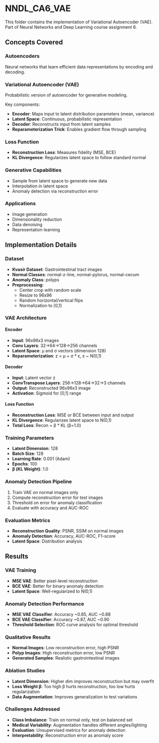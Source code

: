 # NNDL_CA6_VAE

This folder contains the implementation of Variational Autoencoder (VAE). Part of Neural Networks and Deep Learning course assignment 6.

## Concepts Covered

### Autoencoders

Neural networks that learn efficient data representations by encoding and decoding.

### Variational Autoencoder (VAE)

Probabilistic version of autoencoder for generative modeling.

Key components:

- **Encoder**: Maps input to latent distribution parameters (mean, variance)
- **Latent Space**: Continuous, probabilistic representation
- **Decoder**: Reconstructs input from latent samples
- **Reparameterization Trick**: Enables gradient flow through sampling

### Loss Function

- **Reconstruction Loss**: Measures fidelity (MSE, BCE)
- **KL Divergence**: Regularizes latent space to follow standard normal

### Generative Capabilities

- Sample from latent space to generate new data
- Interpolation in latent space
- Anomaly detection via reconstruction error

### Applications

- Image generation
- Dimensionality reduction
- Data denoising
- Representation learning

## Implementation Details

### Dataset

- **Kvasir Dataset**: Gastrointestinal tract images
- **Normal Classes**: normal-z-line, normal-pylorus, normal-cecum
- **Anomaly Class**: polyps
- **Preprocessing**:
  - Center crop with random scale
  - Resize to 96x96
  - Random horizontal/vertical flips
  - Normalization to [0,1]

### VAE Architecture

#### Encoder

- **Input**: 96x96x3 images
- **Conv Layers**: 32→64→128→256 channels
- **Latent Space**: μ and σ vectors (dimension 128)
- **Reparameterization**: z = μ + σ \* ε, ε ~ N(0,1)

#### Decoder

- **Input**: Latent vector z
- **ConvTranspose Layers**: 256→128→64→32→3 channels
- **Output**: Reconstructed 96x96x3 image
- **Activation**: Sigmoid for [0,1] range

#### Loss Function

- **Reconstruction Loss**: MSE or BCE between input and output
- **KL Divergence**: Regularizes latent space to N(0,1)
- **Total Loss**: Recon + β \* KL (β=1.0)

### Training Parameters

- **Latent Dimension**: 128
- **Batch Size**: 128
- **Learning Rate**: 0.001 (Adam)
- **Epochs**: 100
- **β (KL Weight)**: 1.0

### Anomaly Detection Pipeline

1. Train VAE on normal images only
2. Compute reconstruction error for test images
3. Threshold on error for anomaly classification
4. Evaluate with accuracy and AUC-ROC

### Evaluation Metrics

- **Reconstruction Quality**: PSNR, SSIM on normal images
- **Anomaly Detection**: Accuracy, AUC-ROC, F1-score
- **Latent Space**: Distribution analysis

## Results

### VAE Training

- **MSE VAE**: Better pixel-level reconstruction
- **BCE VAE**: Better for binary anomaly detection
- **Latent Space**: Well-regularized to N(0,1)

### Anomaly Detection Performance

- **MSE VAE Classifier**: Accuracy ~0.85, AUC ~0.88
- **BCE VAE Classifier**: Accuracy ~0.87, AUC ~0.90
- **Threshold Selection**: ROC curve analysis for optimal threshold

### Qualitative Results

- **Normal Images**: Low reconstruction error, high PSNR
- **Polyp Images**: High reconstruction error, low PSNR
- **Generated Samples**: Realistic gastrointestinal images

### Ablation Studies

- **Latent Dimension**: Higher dim improves reconstruction but may overfit
- **Loss Weight β**: Too high β hurts reconstruction, too low hurts regularization
- **Data Augmentation**: Improves generalization to test variations

### Challenges Addressed

- **Class Imbalance**: Train on normal only, test on balanced set
- **Medical Variability**: Augmentation handles different angles/lighting
- **Evaluation**: Unsupervised metrics for anomaly detection
- **Interpretability**: Reconstruction error as anomaly score
